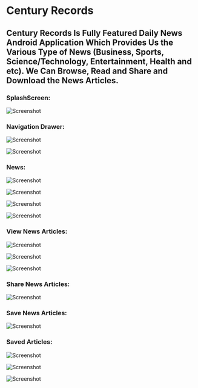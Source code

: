 # Century Records

<h2>Century Records Is Fully Featured Daily News Android Application Which Provides Us the Various Type of News (Business, Sports, Science/Technology, Entertainment, Health and etc). 
We Can Browse, Read and Share and Download the News Articles.</h2>

<h3>SplashScreen: </h3>

![Screenshot](/screenshots/splash_screen.png)

<h3>Navigation Drawer: </h3>

![Screenshot](/screenshots/navigation_drawer_1.jpg)

![Screenshot](/screenshots/navigation_drawer_2.jpg)

<h3>News: </h3>

![Screenshot](/screenshots/general_news.jpg)

![Screenshot](/screenshots/cnn_news.jpg)

![Screenshot](/screenshots/fox_news.jpg)

![Screenshot](/screenshots/entertainment_news.jpg)

<h3>View News Articles: </h3>

![Screenshot](/screenshots/view_news_1.jpg)

![Screenshot](/screenshots/view_news_2.jpg)

![Screenshot](/screenshots/view_news_3.jpg)

<h3>Share News Articles: </h3>

![Screenshot](/screenshots/share_news.jpg)

<h3>Save News Articles: </h3>

![Screenshot](/screenshots/save_news.jpg)

<h3>Saved Articles: </h3>

![Screenshot](/screenshots/saved_news.jpg)

![Screenshot](/screenshots/saved_news_1.jpg)

![Screenshot](/screenshots/saved_news_2..jpg)




